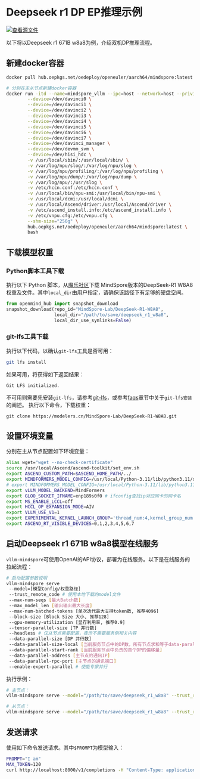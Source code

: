 # Deepseek r1 DP EP推理示例

[![查看源文件](https://mindspore-website.obs.cn-north-4.myhuaweicloud.com/website-images/master/resource/_static/logo_source.svg)](https://gitee.com/mindspore/docs/blob/master/docs/vllm_mindspore/docs/source_zh_cn/getting_started/tutorials/deepseek_DP_EP/deepseek_r1_671b_w8a8_dp4_tp4_ep4.md)

以下将以Deepseek r1 671B w8a8为例，介绍双机DP推理流程。

## 新建docker容器

```bash
docker pull hub.oepkgs.net/oedeploy/openeuler/aarch64/mindspore:latest

# 分别在主从节点新建docker容器
docker run -itd --name=mindspore_vllm --ipc=host --network=host --privileged=true \
        --device=/dev/davinci0 \
        --device=/dev/davinci1 \
        --device=/dev/davinci2 \
        --device=/dev/davinci3 \
        --device=/dev/davinci4 \
        --device=/dev/davinci5 \
        --device=/dev/davinci6 \
        --device=/dev/davinci7 \
        --device=/dev/davinci_manager \
        --device=/dev/devmm_svm \
        --device=/dev/hisi_hdc \
        -v /usr/local/sbin/:/usr/local/sbin/ \
        -v /var/log/npu/slog/:/var/log/npu/slog \
        -v /var/log/npu/profiling/:/var/log/npu/profiling \
        -v /var/log/npu/dump/:/var/log/npu/dump \
        -v /var/log/npu/:/usr/slog \
        -v /etc/hccn.conf:/etc/hccn.conf \
        -v /usr/local/bin/npu-smi:/usr/local/bin/npu-smi \
        -v /usr/local/dcmi:/usr/local/dcmi \
        -v /usr/local/Ascend/driver:/usr/local/Ascend/driver \
        -v /etc/ascend_install.info:/etc/ascend_install.info \
        -v /etc/vnpu.cfg:/etc/vnpu.cfg \
        --shm-size="250g" \
        hub.oepkgs.net/oedeploy/openeuler/aarch64/mindspore:latest \
        bash
```

## 下载模型权重

### Python脚本工具下载

执行以下 Python 脚本，从[魔乐社区](https://modelers.cn)下载 MindSpore版本的DeepSeek-R1 W8A8权重及文件。其中`local_dir`由用户指定，请确保该路径下有足够的硬盘空间。

```python
from openmind_hub import snapshot_download
snapshot_download(repo_id="MindSpore-Lab/DeepSeek-R1-W8A8",
                  local_dir="/path/to/save/deepseek_r1_w8a8",
                  local_dir_use_symlinks=False)
```

### git-lfs工具下载

执行以下代码，以确认`git-lfs`工具是否可用：

```bash
git lfs install
```

如果可用，将获得如下返回结果：

```text
Git LFS initialized.
```

不可用则需要先安装`git-lfs`，请参考[git-lfs](https://git-lfs.com)，或参考[faqs](../../../faqs/faqs.md)章节中关于`git-lfs安装`的阐述。
执行以下命令，下载权重：

```shell
git clone https://modelers.cn/MindSpore-Lab/DeepSeek-R1-W8A8.git
```

## 设置环境变量

分别在主从节点配置如下环境变量：

```bash
alias wget="wget --no-check-certificate"
source /usr/local/Ascend/ascend-toolkit/set_env.sh
export ASCEND_CUSTOM_PATH=$ASCEND_HOME_PATH/../
export MINDFORMERS_MODEL_CONFIG=/usr/local/Python-3.11/lib/python3.11/site-packages/research/deepseek3/deepseek_r1_671b/predict_deepseek_r1_671b_w8a8_ep4tp4.yaml # DP4 TP4 EP4
# export MINDFORMERS_MODEL_CONFIG=/usr/local/Python-3.11/lib/python3.11/site-packages/research/deepseek3/deepseek_r1_671b/predict_deepseek_r1_671b_w8a8_ep16.yaml # DP16 EP16
export vLLM_MODEL_BACKEND=MindFormers
export GLOO_SOCKET_IFNAME=enp189s0f0 # ifconfig查找ip对应网卡的网卡名
export MS_ENABLE_LCCL=off
export HCCL_OP_EXPANSION_MODE=AIV
export VLLM_USE_V1=1
export EXPERIMENTAL_KERNEL_LAUNCH_GROUP='thread_num:4,kernel_group_num:16'
export ASCEND_RT_VISIBLE_DEVICES=0,1,2,3,4,5,6,7
```

## 启动Deepseek r1 671B w8a8模型在线服务

`vllm-mindspore`可使用OpenAI的API协议，部署为在线服务。以下是在线服务的拉起流程：

```bash
# 启动配置参数说明
vllm-mindspore serve
 --model=[模型Config/权重路径]
 --trust_remote_code # 使用本地下载的model文件
 --max-num-seqs [最大Batch数]
 --max_model_len [输出输出最大长度]
 --max-num-batched-tokens [单次迭代最大支持token数, 推荐4096]
 --block-size [Block Size 大小, 推荐128]
 --gpu-memory-utilization [显存利用率, 推荐0.9]
 --tensor-parallel-size [TP 并行数]
 --headless # 仅从节点需要配置，表示不需要服务侧相关内容
 --data-parallel-size [DP 并行数]
 --data-parallel-size-local [当前服务节点中的DP数，所有节点求和等于data-parallel-size]
 --data-parallel-start-rank [当前服务节点中负责的首个DP的偏移量]
 --data-parallel-address [主节点的通讯IP]
 --data-parallel-rpc-port [主节点的通讯端口]
 --enable-expert-parallel # 使能专家并行
```

执行示例：

```bash
# 主节点：
vllm-mindspore serve --model="/path/to/save/deepseek_r1_w8a8" --trust_remote_code --max-num-seqs=256 --max_model_len=32768  --max-num-batched-tokens=4096 --block-size=128  --gpu-memory-utilization=0.9 --tensor-parallel-size 4  --data-parallel-size 4 --data-parallel-size-local 2  --data-parallel-start-rank 0 --data-parallel-address 192.10.10.10  --data-parallel-rpc-port 12370 --enable-expert-parallel > log11  2>&1 &

# 从节点：
vllm-mindspore serve --model="/path/to/save/deepseek_r1_w8a8" --trust_remote_code --max-num-seqs=256 --max_model_len=32768  --max-num-batched-tokens=4096 --block-size=128  --gpu-memory-utilization=0.9 --tensor-parallel-size 4 --headless  --data-parallel-size 4 --data-parallel-size-local 2  --data-parallel-start-rank 2 --data-parallel-address 192.10.10.10  --data-parallel-rpc-port 12370 --enable-expert-parallel  > log11  2>&1 &
```

## 发送请求

使用如下命令发送请求。其中`$PROMPT`为模型输入：

```bash
PROMPT="I am"
MAX_TOKEN=120
curl http://localhost:8000/v1/completions -H "Content-Type: application/json" -d '{"model": "/path/to/save/deepseek_r1_w8a8", "prompt": "$PROMPT", "max_tokens": $MAX_TOKEN, "temperature": 0}'
```
